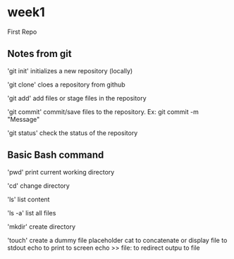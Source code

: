 # week1
First Repo

## Notes from git
'git init' initializes a new repository (locally)

'git clone' cloes a repository from github

'git add' add files or stage files in the repository

'git commit' commit/save files to the repository. Ex: git commit -m "Message" <FILES>
  
'git status' check the status of the repository

## Basic Bash command

'pwd' print current working directory

'cd' change directory

'ls' list content

'ls -a' list all files

'mkdir' create directory

'touch' create a dummy file placeholder
cat to concatenate or display file to stdout
echo to print to screen
echo >> file: to redirect outpu to file
